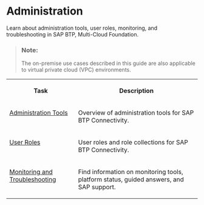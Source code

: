 <!-- loio78198e8b58f949af977e579b5de42299 -->

# Administration

Learn about administration tools, user roles, monitoring, and troubleshooting in SAP BTP, Multi-Cloud Foundation.

> ### Note:  
> The on-premise use cases described in this guide are also applicable to virtual private cloud \(VPC\) environments.


<table>
<tr>
<th valign="top">

Task

</th>
<th valign="top">

Description

</th>
</tr>
<tr>
<td valign="top">

[Administration Tools](administration-tools-660fa63.md)

</td>
<td valign="top">

Overview of administration tools for SAP BTP Connectivity.

</td>
</tr>
<tr>
<td valign="top">

[User Roles](user-roles-b922fc8.md)

</td>
<td valign="top">

User roles and role collections for SAP BTP Connectivity.

</td>
</tr>
<tr>
<td valign="top">

[Monitoring and Troubleshooting](monitoring-and-troubleshooting-27ab9fa.md)

</td>
<td valign="top">

Find information on monitoring tools, platform status, guided answers, and SAP support.

</td>
</tr>
</table>

